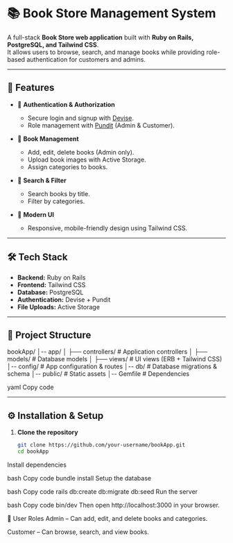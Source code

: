 # 📚 Book Store Management System

A full-stack **Book Store web application** built with **Ruby on Rails, PostgreSQL, and Tailwind CSS**.  
It allows users to browse, search, and manage books while providing role-based authentication for customers and admins.

---

## 🚀 Features
- 🔐 **Authentication & Authorization**  
  - Secure login and signup with [Devise](https://github.com/heartcombo/devise).  
  - Role management with [Pundit](https://github.com/varvet/pundit) (Admin & Customer).  

- 📖 **Book Management**  
  - Add, edit, delete books (Admin only).  
  - Upload book images with Active Storage.  
  - Assign categories to books.  

- 🔎 **Search & Filter**  
  - Search books by title.  
  - Filter by categories.  

- 🎨 **Modern UI**  
  - Responsive, mobile-friendly design using Tailwind CSS.  

---

## 🛠️ Tech Stack
- **Backend:** Ruby on Rails  
- **Frontend:** Tailwind CSS  
- **Database:** PostgreSQL  
- **Authentication:** Devise + Pundit  
- **File Uploads:** Active Storage  

---

## 📂 Project Structure
bookApp/
│-- app/
│ ├── controllers/ # Application controllers
│ ├── models/ # Database models
│ ├── views/ # UI views (ERB + Tailwind CSS)
│-- config/ # App configuration & routes
│-- db/ # Database migrations & schema
│-- public/ # Static assets
│-- Gemfile # Dependencies

yaml
Copy code

---

## ⚙️ Installation & Setup

1. **Clone the repository**
   ```bash
   git clone https://github.com/your-username/bookApp.git
   cd bookApp
Install dependencies

bash
Copy code
bundle install
Setup the database

bash
Copy code
rails db:create db:migrate db:seed
Run the server

bash
Copy code
bin/dev
Then open http://localhost:3000 in your browser.

👤 User Roles
Admin – Can add, edit, and delete books and categories.

Customer – Can browse, search, and view books.

